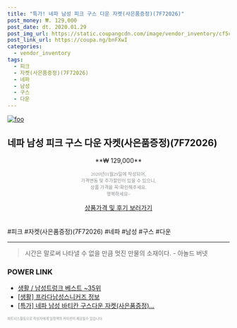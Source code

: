 ```yaml
--- 
title: "특가! 네파 남성 피크 구스 다운 자켓(사은품증정)(7F72026)" 
post_money: ₩. 129,000 
post_date: dt. 2020.01.29 
post_img_url: https://static.coupangcdn.com/image/vendor_inventory/cf5c/0d48e5db276a2f1a95fbcbcd38644f05cb225be04eb62aed32177b8051ec.jpg 
post_link_url: https://coupa.ng/bnFXwI 
categories: 
  - vendor_inventory 
tags: 
  - 피크 
  - 자켓(사은품증정)(7F72026) 
  - 네파 
  - 남성 
  - 구스 
  - 다운 
--- 
```

[![foo](https://static.coupangcdn.com/image/vendor_inventory/cf5c/0d48e5db276a2f1a95fbcbcd38644f05cb225be04eb62aed32177b8051ec.jpg)](https://coupa.ng/bnFXwI) 

## 네파 남성 피크 구스 다운 자켓(사은품증정)(7F72026) 
<p style="text-align: center;">**₩ 129,000**</p> 
<p style="text-align: center;"><span style="color: #898c8f; font-family: Georgia,Times,serif; font-size: 0.75em;">2020년01월29일에 작성되어, <br>가격변동 및 추가할인이 있을 수 있으니,<br> 상품 가격을 꼭!확인해주세요.<br>행복하세요~</span> 
</p>	 
<div markdown="0" style="text-align: center;"><a href="https://coupa.ng/bnFXwI" class="btn btn--success">상품가격 및 후기 보러가기</a></div> 
<br><br> 
  #피크 #자켓(사은품증정)(7F72026) #네파 #남성 #구스 #다운 
<hr> 

> 시간은 말로써 나타낼 수 없을 만큼 멋진 만물의 소재이다. - 아놀드 버넷 


### POWER LINK

* <a href="https://blog.naver.com/santokki14/221786153685" target="_blank">생활 / 남성트렁크 베스트 ~35위</a>
* <a href="https://blog.naver.com/sakai111/221768821816" target="_blank"> [생활] 프라다남성스니커즈 정보 </a>
* <a href="https://blog.naver.com/santokki14/221789378908" target="_blank">[특가] 네파 남성 바티칸 구스다운 자켓(사은품증정)...</a>

<span style="color: #898c8f; font-family: Georgia,Times,serif; font-size: 0.55em;">파트너스활동으로 작성자에게 일정액의 커미션이 제공될수 있습니다.</span> 
